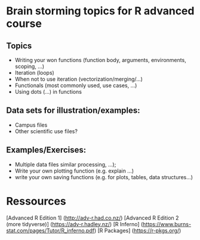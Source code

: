 # Brain storming topics for R advanced course

## Topics

- Writing your won functions (function body, arguments, environments, scoping, ...)
- Iteration (loops)
- When not to use iteration (vectorization/merging/...)
- Functionals (most commonly used, use cases, ...) 
- Using dots (...) in functions


## Data sets for illustration/examples:

- Campus files
- Other scientific use files?


## Examples/Exercises:

- Multiple data files similar processing, ...);
- Write your own plotting function (e.g. explain ...)
- write your own saving functions (e.g. for plots, tables, data structures...) 


# Ressources
[Advanced R Edition 1] (http://adv-r.had.co.nz/)
[Advanced R Edition 2 (more tidyverse)] (https://adv-r.hadley.nz/)
[R Inferno] (https://www.burns-stat.com/pages/Tutor/R_inferno.pdf)
[R Packages] (https://r-pkgs.org/)

